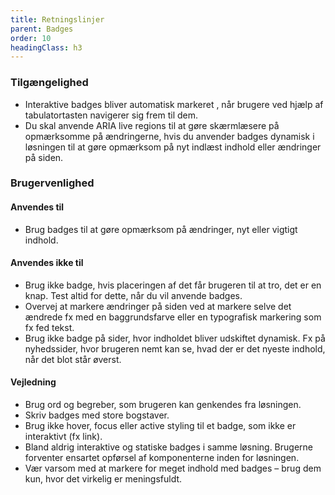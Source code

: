 ```yaml
---
title: Retningslinjer
parent: Badges
order: 10
headingClass: h3
---
```


<h3 class="h4">Tilgængelighed</h3>

- Interaktive badges bliver automatisk markeret , når brugere ved hjælp af tabulatortasten navigerer sig frem til dem.
- Du skal anvende ARIA live regions til at gøre skærmlæsere på opmærksomme på ændringerne, hvis du anvender badges dynamisk i løsningen til at gøre opmærksom på nyt indlæst indhold eller ændringer på siden.

<h3 class="h4">Brugervenlighed</h3>
<h4 class="h5">Anvendes til</h4>

- Brug badges til at gøre opmærksom på ændringer, nyt eller vigtigt indhold.

<h4 class="h5">Anvendes ikke til</h4>

- Brug ikke badge, hvis placeringen af det får brugeren til at tro, det er en knap. Test altid for dette, når du vil anvende badges.
- Overvej at markere ændringer på siden ved at markere selve det ændrede fx med en baggrundsfarve eller en typografisk markering som fx fed tekst.
- Brug ikke badge på sider, hvor indholdet bliver udskiftet dynamisk. Fx på nyhedssider, hvor brugeren nemt kan se, hvad der er det nyeste indhold, når det blot står øverst.

<h4 class="h5">Vejledning</h4>                

- Brug ord og begreber, som brugeren kan genkendes fra løsningen.  
- Skriv badges med store bogstaver.
- Brug ikke hover, focus eller active styling til et badge, som ikke er interaktivt (fx link).
- Bland aldrig interaktive og statiske badges i samme løsning. Brugerne forventer ensartet opførsel af komponenterne inden for løsningen.
- Vær varsom med at markere for meget indhold med badges – brug dem kun, hvor det virkelig er meningsfuldt.
